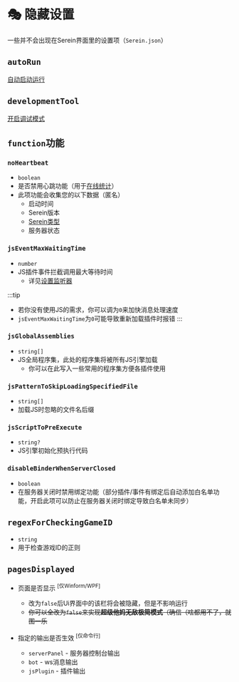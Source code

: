 # 🎭 隐藏设置

一些并不会出现在Serein界面里的设置项（`Serein.json`）

## `autoRun`

[自动启动运行](autoRunOnStarted)

## `developmentTool`

[开启调试模式](debugMode)

## `function`功能

### `noHeartbeat`

- `boolean`
- 是否禁用心跳功能（用于[在线统计](/onlineCount)）
- 此项功能会收集您的以下数据（匿名）
  - 启动时间
  - Serein版本
  - [Serein类型](differenceBetweenVersions)
  - 服务器状态

### `jsEventMaxWaitingTime`

- `number`
- JS插件事件拦截调用最大等待时间
  - 详见[设置监听器](../development/function/serein#设置监听器)

:::tip

- 若你没有使用JS的需求，你可以调为`0`来加快消息处理速度
- `jsEventMaxWaitingTime`为`0`可能导致重新加载插件时报错
:::

### `jsGlobalAssemblies`

- `string[]`
- JS全局程序集，此处的程序集将被所有JS引擎加载
  - 你可以在此写入一些常用的程序集方便各插件使用

### `jsPatternToSkipLoadingSpecifiedFile`

- `string[]`
- 加载JS时忽略的文件名后缀

### `jsScriptToPreExecute`

- `string?`
- JS引擎初始化预执行代码

### `disableBinderWhenServerClosed`

- `boolean`
- 在服务器关闭时禁用绑定功能（部分插件/事件有绑定后自动添加白名单功能，开启此项可以防止在服务器关闭时绑定导致白名单未同步）

## `regexForCheckingGameID`

- `string`
- 用于检查游戏ID的正则

## `pagesDisplayed`

- 页面是否显示 <sup>[仅Winform/WPF]</sup>
  - 改为`false`后Ui界面中的该栏将会被隐藏，但是不影响运行
  - ~~你可以全改为`false`来实现**超级他妈无敌极简模式**（确信（啥都用不了，就图一乐~~


- 指定的输出是否生效 <sup>[仅命令行]</sup>
  - `serverPanel` - 服务器控制台输出
  - `bot` - ws消息输出
  - `jsPlugin` - 插件输出
